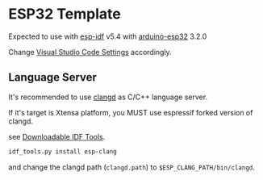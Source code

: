 # ESP32 Template

Expected to use with [esp-idf](https://github.com/espressif/esp-idf) v5.4 with [arduino-esp32](https://github.com/espressif/arduino-esp32) 3.2.0

Change [Visual Studio Code Settings](.vscode/settings.json) accordingly.

## Language Server

It's recommended to use [clangd](https://clangd.llvm.org/) as C/C++ language server.

If it's target is Xtensa platform, you MUST use espressif forked version of clangd.

see [Downloadable IDF Tools](https://docs.espressif.com/projects/esp-idf/en/stable/esp32/api-guides/tools/idf-tools.html).

```bash
idf_tools.py install esp-clang
```

and change the clangd path (`clangd.path`) to `$ESP_CLANG_PATH/bin/clangd`.
